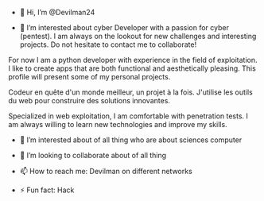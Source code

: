 - 👋 Hi, I’m @Devilman24
  
- 👀 I’m interested about cyber
Developer with a passion for cyber (pentest).
I am always on the lookout for new challenges and interesting projects.
Do not hesitate to contact me to collaborate!

For now I am a python developer with experience in the field of exploitation. 
I like to create apps that are both functional and aesthetically pleasing. 
This profile will present some of my personal projects.

Codeur en quête d'un monde meilleur, un projet à la fois. 
J'utilise les outils du web pour construire des solutions innovantes.

Specialized in web exploitation, I am comfortable with penetration tests. 
I am always willing to learn new technologies and improve my skills.


- 👀 I’m interested about of all thing who are about sciences computer 

- 💞️ I’m looking to collaborate about of all thing

- 📫 How to reach me: Devilman on different networks

- ⚡ Fun fact: Hack
